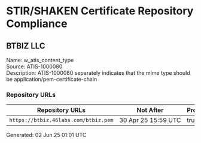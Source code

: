 # STIR/SHAKEN Certificate Repository Compliance

## BTBIZ LLC

Name: w_atis_content_type\
Source: ATIS-1000080\
Description: ATIS-1000080 separately indicates that the mime type should be application/pem-certificate-chain
### Repository URLs

| Repository URLs | Not After |  Problems | Link |
|-----------------|-----------|-----------|------|
| `https://btbiz.46labs.com/btbiz.pem` | 30&#160;Apr&#160;25&#160;15:59&#160;UTC | true | [view](../../REPOS/cf5607093517eb91b62352b3ba5c5b0d20b51a5d/README.md) |


Generated: 02 Jun 25 01:01 UTC